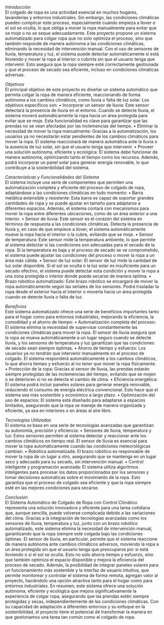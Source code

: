 *Introducción* <br>
El colgado de ropa es una actividad esencial en muchos hogares, lavanderías y entornos industriales. Sin embargo, las condiciones climáticas pueden complicar este proceso, especialmente cuando empieza a llover o el sol se oculta, lo que obliga a mover la ropa manualmente para evitar que se moje o no se seque adecuadamente. Este proyecto propone un sistema automatizado para colgar ropa que no solo optimiza el proceso, sino que también responde de manera autónoma a las condiciones climáticas, eliminando la necesidad de intervención manual.
Con el uso de sensores de lluvia, temperatura y luz, el sistema puede detectar automáticamente si está lloviendo y mover la ropa al interior o cubrirla sin que el usuario tenga que intervenir. Esto asegura que la ropa siempre esté correctamente gestionada y que el proceso de secado sea eficiente, incluso en condiciones climáticas adversas.


*Objetivos* <br>
El principal objetivo de este proyecto es diseñar un sistema automático que permita colgar la ropa de manera eficiente, reaccionando de forma autónoma a los cambios climáticos, como lluvia o falta de luz solar. Los objetivos específicos son:
•	Incorporar un sensor de lluvia: Este sensor detectará la presencia de lluvia en el entorno. Cuando se detecte lluvia, el sistema moverá automáticamente la ropa hacia un área protegida para evitar que se moje. Esta funcionalidad es clave para garantizar que las prendas no se vean afectadas por las inclemencias del tiempo.
•	Eliminar la necesidad de mover la ropa manualmente: Gracias a la automatización, los usuarios ya no necesitarán estar pendientes de los cambios climáticos para mover la ropa. El sistema reaccionará de manera automática ante la lluvia o la ausencia de luz solar, sin que el usuario tenga que intervenir.
•	Proveer una solución autónoma, eficiente y ecológica: El sistema debe funcionar de manera autónoma, optimizando tanto el tiempo como los recursos. Además, podrá incorporar un panel solar para generar energía renovable, lo que contribuye a la sostenibilidad del sistema.


*Características y Funcionalidades del Sistema* <br>
El sistema incluye una serie de componentes que permiten una automatización completa y eficiente del proceso de colgado de ropa, adaptándose a las condiciones climáticas en todo momento:
•	Barra metálica extensible y resistente: Esta barra es capaz de soportar grandes cantidades de ropa y se puede ajustar en tamaño para adaptarse a diferentes espacios. Además, el sistema contará con mecanismos para mover la ropa entre diferentes ubicaciones, como de un área exterior a una interior.
•	Sensor de lluvia: Este sensor es el corazón del sistema en términos de respuesta a las condiciones climáticas. Detecta la presencia de lluvia y, en caso de que empiece a llover, el sistema automáticamente mueve la ropa hacia el interior o la cubre, evitando que se moje.
•	Sensor de temperatura: Este sensor mide la temperatura ambiente, lo que permite al sistema detectar si las condiciones son adecuadas para el secado de la ropa. Si la temperatura es baja y el proceso de secado se ve comprometido, el sistema puede ajustar las condiciones del proceso o mover la ropa a un área más cálida.
•	Sensor de luz solar: El sensor de luz mide la cantidad de luz solar disponible. Si el sol se oculta o la luz solar es insuficiente para un secado efectivo, el sistema puede detectar esta condición y mover la ropa a una zona protegida o interior donde pueda secarse de manera óptima.
•	Brazo robótico automatizado: Este brazo robótico se encargará de mover la ropa automáticamente según las señales de los sensores. Podrá trasladar la ropa desde el exterior hacia el interior o moverla hacia un área protegida cuando se detecte lluvia o falta de luz.


*Beneficios* <br>
Este sistema automatizado ofrece una serie de beneficios importantes tanto para el hogar como para entornos industriales, mejorando la eficiencia, la comodidad y el ahorro de tiempo:
•	Automatización completa del proceso: El sistema elimina la necesidad de supervisar constantemente las condiciones climáticas para mover la ropa. El sensor de lluvia asegura que la ropa se mueva automáticamente a un lugar seguro cuando se detecte lluvia, y los sensores de temperatura y luz garantizan que las condiciones de secado sean siempre óptimas.
•	Ahorro de tiempo y esfuerzo: Los usuarios ya no tendrán que intervenir manualmente en el proceso de colgado. El sistema responderá automáticamente a los cambios climáticos, lo que ahorra tiempo y esfuerzo al no tener que mover la ropa físicamente.
•	Protección de la ropa: Gracias al sensor de lluvia, las prendas estarán siempre protegidas de las inclemencias del tiempo, evitando que se mojen o se deterioren si no se detecta el cambio de clima.
•	Eficiencia energética: El sistema podrá incluir paneles solares para generar energía renovable, reduciendo el consumo de energía eléctrica convencional. Esto hace que el sistema sea más sostenible y económico a largo plazo.
•	Optimización del uso de espacios: El sistema está diseñado para adaptarse a espacios limitados, asegurando que la ropa se maneje de manera organizada y eficiente, ya sea en interiores o en áreas al aire libre.



*Tecnologías Utilizadas* <br>
El sistema se basa en una serie de tecnologías avanzadas que garantizan su autonomía, precisión y eficiencia:
•	Sensores de lluvia, temperatura y luz: Estos sensores permiten al sistema detectar y reaccionar ante los cambios climáticos en tiempo real. El sensor de lluvia es esencial para mover la ropa automáticamente cuando las condiciones meteorológicas cambian.
•	Robótica automatizada: El brazo robótico es responsable de mover la ropa de un lugar a otro, asegurando que se mantenga en un lugar seco y adecuado para su secado, sin intervención manual.
•	Control inteligente y programación avanzada: El sistema utiliza algoritmos inteligentes para procesar los datos proporcionados por los sensores y tomar decisiones automáticas sobre el movimiento de la ropa. Esto garantiza que el proceso de colgado sea eficiente y que la ropa siempre esté en las mejores condiciones para secarse.


*Conclusión* <br>
El Sistema Automático de Colgado de Ropa con Control Climático representa una solución innovadora y eficiente para una tarea cotidiana que, aunque sencilla, puede volverse complicada debido a las variaciones del clima. Gracias a la integración de tecnologías avanzadas como los sensores de lluvia, temperatura y luz, junto con un brazo robótico automatizado, este sistema elimina la necesidad de intervención manual, garantizando que la ropa siempre esté colgada bajo las condiciones óptimas.
El sensor de lluvia, en particular, permite que el sistema reaccione de manera autónoma ante cambios climáticos adversos, moviendo la ropa a un área protegida sin que el usuario tenga que preocuparse por si está lloviendo o si el sol se oculta. Esto no solo ahorra tiempo y esfuerzo, sino que también optimiza el espacio disponible y mejora la eficiencia del proceso de secado.
Además, la posibilidad de integrar paneles solares para un funcionamiento más sostenible y la interfaz de usuario intuitiva, que permite monitorear y controlar el sistema de forma remota, agregan valor al proyecto, haciéndolo una opción atractiva tanto para el hogar como para entornos industriales.
En resumen, este sistema ofrece una solución autónoma, eficiente y ecológica que mejora significativamente la experiencia de colgar ropa, asegurando que las prendas estén siempre protegidas y secas, independientemente de las condiciones climáticas. Con su capacidad de adaptación a diferentes entornos y su enfoque en la sostenibilidad, el proyecto tiene el potencial de transformar la manera en que gestionamos una tarea tan común como el colgado de ropa.



